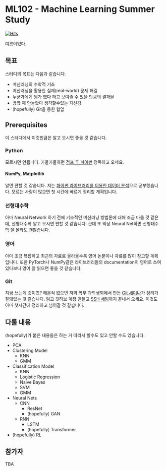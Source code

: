 # ML102 - Machine Learning Summer Study

[![Hits](https://hits.seeyoufarm.com/api/count/incr/badge.svg?url=https%3A%2F%2Fgithub.com%2Ftaehokimmm%2FML102&count_bg=%2379C83D&title_bg=%23555555&icon=&icon_color=%23E7E7E7&title=hits&edge_flat=false)](https://hits.seeyoufarm.com)

여름이었다.

## 목표

스터디의 목표는 다음과 같습니다.
* 머신러닝의 수학적 기초
* 머신러닝을 활용한 실제(real-world) 문제 해결
* 누군가에게 뭔가 했다 하고 보여줄 수 있을 만큼의 결과물
* 방학 때 안놀았다 생각할수있는 자신감
* (hopefully) Git을 통한 협업

## Prerequisites

이 스터디에서 이것만큼은 알고 오시면 좋을 것 같습니다.

### Python

모르시면 안됩니다. 가물가물하면 [점프 투 파이썬](https://wikidocs.net/book/1) 정독하고 오세요.

#### NumPy, Matplotlib

알면 편할 것 같습니다. 저는 [파이썬 라이브러리를 이용한 데이터 분석](http://www.kyobobook.co.kr/product/detailViewKor.laf?mallGb=KOR&ejkGb=KOR&barcode=9791162241905)으로 공부했습니다. 모르는 사람이 많으면 첫 시간에 빠르게 정리할 계획입니다.

### 선형대수학

아마 Neural Network 하기 전에 기초적인 머신러닝 방법론에 대해 조금 다룰 것 같은데, 선형대수학 알고 오시면 편할 것 같습니다. 근데 또 막상 Neural Net하면 선형대수학 잘 몰라도 괜찮습니다.

### 영어

아마 조금 복잡하고 최근의 자료로 올라올수록 영어 논문이나 자료를 많이 참고할 계획입니다. 또한 PyTorch나 NumPy같은 라이브러리들의 documentation이 영어로 쓰여있다보니 영어 잘 읽으면 좋을 것 같습니다.

### Git

지금 쓰는게 깃이죠? 해본적 없으면 저희 학부 과학생회에서 만든 [Git 세미나](https://www.youtube.com/playlist?list=PLEuUpEnGYe0ZEpZfeVpnn-38k6xpLTgFH)가 정리가 잘돼있는 것 같습니다. 읽고 깃허브 계정 만들고 [SSH 세팅](https://docs.github.com/en/authentication/connecting-to-github-with-ssh)까지 끝내서 오세요. 이것도 아마 첫시간에 정리하고 넘어갈 것 같습니다. 

## 다룰 내용

(hopefully)가 붙은 내용들은 하는 거 따라서 할수도 있고 안할 수도 있습니다.

- PCA
- Clustering Model
  - KNN
  - GMM
- Classification Model
  - KNN
  - Logistic Regression
  - Naive Bayes
  - SVM
  - GMM
- Neural Nets
  - CNN
    - ResNet
    - (hopefully) GAN
  - RNN
    - LSTM
    - (hopefully) Transformer
- (hopefully) RL


## 참가자

TBA